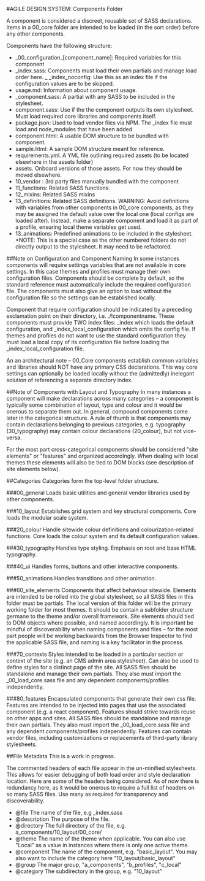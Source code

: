 #AGILE DESIGN SYSTEM: Components Folder

A component is considered a discreet, reusable set of SASS declarations. Items in a 00_core folder are intended to be loaded (in the sort order) before any other components. 

Components have the following structure:

- \_00\_configuration_\[component_name\]: Required variables for this component
- \_index.sass: Components must load their own partials and manage load order here.
_ \_index_noconfig: Use this as an index file if the configuration values are to be skipped.
- usage.md: Information about component usage.
- \_component.sass: A partial with any SASS to be included in the stylesheet.
- component.sass: Use if the the component outputs its own stylesheet. Must load required core libraries and components itself.
- package.json: Used to load vendor files via NPM. The \_index file must load and node\_modules that have been added.
- component.html: A usable DOM structure to be bundled with component.
- sample.html: A sample DOM structure meant for reference.
- requirements.yml.  A YML file outlining required assets (to be located elsewhere in the assets folder)
- assets. Onboard versions of those assets. For now they should be moved elsewhere.
- 10\_vendor : 3rd party files manually bundled with the component
- 11\_functions: Related SASS functions.
- 12\_mixins: Related SASS mixins
- 13\_definitions: Related SASS definitions. WARNING: Avoid definitions with variables from other components in 00\_core components, as they may be assigned the default value over the local one (local configs are loaded after). Instead, make a separate component and load it as part of a profile, ensuring local theme variables get used.  
- 13\_animations: Predefined animations to be included in the stylesheet. *NOTE: This is a special case as the other numbered folders do not directly output to the stylesheet. It may need to be refactored.

##Note on Configuration and Component Naming
In some instances components will require settings variables that are not available in core settings. In this case themes and profiles must manage their own configuration files. Components should be complete by default, so the standard reference must automatically include the required configuration file. The components must also give an option to load without the configuration file so the settings can be established locally.

Component  that require configuration should be indicated by a preceding exclamation point on their directory, i.e. ./!componentname. These components must provide TWO index files: \_index which loads the default configuration, and \_index_local_configuration which omits the config file. If themes and profiles do not want to use the standard configuration they must load a local copy of its configuration file before loading the \_index_local_configuration file.

An an architectural note – 00_Core components establish common variables and libraries should NOT have any primary CSS declarations. This way core settings can optionally be loaded locally without the (admittedly) inelegant solution of referencing a separate directory index.

##Note of Components with Layout and Typography
In many instances a component will make declarations across many categories – a component is typically some combination of layout, type and colour and it would be onerous to separate them out. In general, compound components come later in the categorical structure. A rule of thumb is that components may contain declarations belonging to previous categories, e.g. typography (30\_typography) may contain colour declarations (20\_colour), but not vice-versa.

For the most part cross-categorical components should be considered "site elements" or "features" and organized accordingly. When dealing with local themes these elements will also be tied to DOM blocks (see description of site elements below).

##Categories
Categories form the top-level folder structure.

###00\_general
Loads basic utilities and general vendor libraries used by other components.

###10\_layout
Establishes grid system and key structural components. Core loads the modular scale system.

###20\_colour
Handle sitewide colour definitions and colourization-related functions. Core loads the colour system and its default configuration values.

###30\_typography
Handles type styling. Emphasis on root and base HTML typography.

###40\_ui
Handles forms, buttons and other interactive components.

###50\_animations
Handles transitions and other animation.

###60\_site_elements
Components that affect behaviour sitewide. Elements are intended to be rolled into the global stylesheet, so all SASS files in this folder must be partials.
The local version of this folder will be the primary working folder for most themes. It should be contain a subfolder structure germane to the theme and/or overall framework.
Site elements should tied to DOM objects where possible, and named accordingly. It is important be mindful of discoverability when naming components and files – for the most part people will be working backwards from the Browser Inspector to find the applicable SASS file, and naming is a key facilitator in the process.

###70\_contexts
Styles intended to be loaded in a particular section or context of the site (e.g. an CMS admin area stylesheet). Can also be used to define styles for a distinct page of the site.
All SASS files should be standalone and manage their own partials. They also must import the _00_load_core.sass file and any dependent components/profiles independently.

###80\_features
Encapsulated components that generate their own css file. Features are intended to be injected into pages that use the associated component (e.g. a react component). Features should strive towards reuse on other apps and sites.
All SASS files should be standalone and manage their own partials. They also must import the _00_load_core.sass file and any dependent components/profiles independently.
Features can contain vendor files, including customizations or replacements of third-party library stylesheets.


##File Metadata
This is a work in progress. 

The commented headers of each file appear in the un-minified stylesheets. This allows for easier debugging of both load order and style declaration location. Here are some of the headers being considered. As of now there is redundancy here, as it would be onerous to require a full list of headers on so many SASS files. Use many as required for transparency and discoverability.

- @file The name of the file, e.g _index.sass
- @description The purpose of the file.
- @directory The full directory of the file, e.g. a\_components/10\_layout/00_core/
- @theme The name of the theme when applicable. You can also use "Local" as a value in instances where there is only one active theme.
- @component The name of the component, e.g. "basic_layout". You may also want to include the category here "10_layout/basic_layout"
- @group The major group, "a_components", "b_profiles", "c_local"
- @category The subdirectory in the group, e.g. "10_layout"